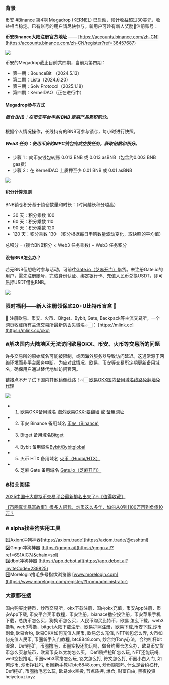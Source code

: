 ### 背景
币安 #Binance 第4期 Megadrop (KERNEL) 已启动，预计收益超过30美元，收益相当稳定。已有账号的用户请尽快参与。新用户可趁有新人奖励🎁注册账号：

**币安Binance大陆注册官方地址** —— [https://accounts.binance.com/zh-CN](https://accounts.binance.com/zh-CN/register?ref=36457687)

[![](https://fe095ec.webp.li/top-10-exchanges-002.jpg)](https://accounts.binance.com/zh-CN/register?ref=36457687)

币安的Megadrop截止目前共四期，当前为第四期：
- 第一期：BounceBit （2024.5.13）
- 第二期：Lista（2024.6.20）
- 第三期：Solv Protocol（2025.1.18）
- 第四期：KernelDAO（正在进行中）

#### Megadrop参与方式
##### 锁仓 BNB：在币安平台申购 BNB 定期产品累积积分。
   根据个人情况操作，长线持有的BNB可参与锁仓，每小时进行快照。
##### Web3 任务：使用币安的MPC钱包完成空投任务，获取倍数和积分。
- 步骤 1：向币安钱包转账 0.013 BNB 或 0.013 asBNB（包含约0.003 BNB gas费）
- 步骤 2：在 KernelDAO 上质押至少 0.01 BNB 或 0.01 asBNB

[![](https://fe095ec.webp.li/binance-megadrop_001.jpeg)](https://accounts.binance.com/zh-CN/register?ref=36457687)

#### 积分计算规则
BNB锁仓积分基于锁仓数量和时长：（时间越长积分越高）
- 30 天：积分乘数 100
- 60 天：积分乘数 110
- 90 天：积分乘数 120
- 120 天：积分乘数 130
（积分根据每日申购数量波动变化，取快照的平均值）

总积分 = (锁仓BNB积分 × Web3 任务乘数) + Web3 任务积分

#### 没有BNB怎么办？
若无BNB但想临时参与活动，可前往[Gate.io（芝麻开门）](https://www.gate.io/zh/signup?ref_type=103&ref=A1ERAQ)借贷。未注册Gate.io的用户，需先注册账号，完成身份认证、绑定银行卡、充值人民币兑换USDT，即可质押USDT借出BNB。

[![](https://fe095ec.webp.li/20250410183843687.png)](https://btc8848.com/top-10-exchanges)

### 限时福利——新人注册领保底20+U比特币盲盒 🎁
🎁 注册欧易、币安、火币、Bitget、Bybit, Gate, Backpack等主流交易所，一个网页收藏所有主流交易所最新防丢失域名👉🏻： [https://mlink.cc](https://mlink.cc/okx)

### 🔥解决国内大陆地区无法访问欧易OKX、币安、火币等交易所的问题
许多交易所的原始域名可能被限制，或因海外服务器导致访问延迟。这通常源于网络环境而非平台服务中断。为应对此情况，欧易、币安等交易所定期更新备用域名，确保用户通过替代地址访问官网。

链接点不开？试下国内其他镜像线路！👉🏻 [欧易OKX国内备用域名线路免翻墙免代理](https://vlink.cc/okxcn)

[![](https://307e939.webp.li/20250812124552161.png)](https://vlink.cc/okxcn)

- 1. 欧易OKX备用域名 [海外欧易OKX-要翻墙](https://www.okx.com/join/18639032) 或 [备用网址](https://www.oucnyi.net/zh-hans/join/18639032) 
- 2. 币安 Binance 备用域名 [币安（Binance)](https://accounts.binance.com/zh-CN/register?ref=36457687)
- 3. Bitget 备用域名[Bitget](https://www.bitget.com/zh-CN/referral/register?from=referral&clacCode=VRNEYUTR)
- 4. Bybit 备用域名[Bybit/Bybitglobal](https://www.bybitglobal.com/zh-MY/invite/?ref=VMKORMM)
- 5. 火币 HTX 备用域名 [火币（Huobi/HTX）](https://www.htx.com/invite/zh-cn/1f?invite_code=whf45223)
- 6. 芝麻 Gate 备用域名 [Gate.io（芝麻开门）](https://www.gate.io/zh/signup?ref_type=103&ref=A1ERAQ)

### 🔥相关阅读
[2025中国十大虚拟币交易平台最新排名出来了🔥【值得收藏】](https://btc8848.com/top-10-exchanges/)

[【币圈真实暴富故事】很多人问我，炒币这么多年，如何从0到1100万再到负债10万？](https://heiyetouzi.xyz/biquanstory001/)

### 🔥 alpha找金狗实用工具
1️⃣Axiom冲狗神器[https://axiom.trade](https://axiom.trade/@csshtml)  
2️⃣Gmgn冲狗神器 [https://gmgn.ai](https://gmgn.ai/?ref=6S1AIC7J&chain=sol)  
3️⃣dbot冲狗神器 [https://app.debot.ai](https://app.debot.ai?inviteCode=239825)  
4️⃣Morelogin撸毛多号指纹浏览器 [www.morelogin.com](https://www.morelogin.com/register/?from=administrator)  

### 大家都在搜
国内购买比特币，炒币交易所，okx下载注册，国内okx充值，币安App注册，币安App下载, 币安平台买币教程，币安注册，bianace撸空投注册，币安苹果手机下载，总统币怎么买，狗狗币怎么买，人民币购买比特币，欧易 怎么下载，web3撸毛, web3零撸，bitget大陆下载注册，欧易护照注册，欧易下载,币安下载,炒币副业,欧易合约, 欧易OKX如何充值人民币, 欧易怎么充值, NFT钱包怎么弄, 火币如何充值人民币, 币圈新手入门教程, btc8848.com, 炒合约Tony心法，合约杠杆bit浪浪，Defi挖矿，币圈撸毛，币圈空投还能玩吗，做合约爆仓怎么办，欧易币安货币怎么买总统币，欧易币安以太坊怎么买， Defi质押挖矿怎么玩, NFT还能玩吗, we3空投撸毛, 币圈web3零撸怎么玩, 铭文怎么打, 符文怎么打, 币圈小白入门, 如何炒币, 炒币挣钱吗, 币圈新手教程btc8848.com, 炒币赚钱吗, 什么是合约杠杆, Defi挖矿, 币圈撸毛怎么玩, 欧易okx空投, 节点质押, 爆仓, 财富自由, 黑夜投资heiyetouzi.xyz
